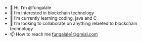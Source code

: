 - 👋 Hi, I’m @fungalale
- 👀 I’m interested in blockchain technology
- 🌱 I’m currently learning coding, java and C
- 💞️ I’m looking to collaborate on anything relaeted to blockchain technology
- 📫 How to reach me fungalale1@gmial.com

<!---
fungalale/fungalale is a ✨ special ✨ repository because its `README.md` (this file) appears on your GitHub profile.
You can click the Preview link to take a look at your changes.
--->

